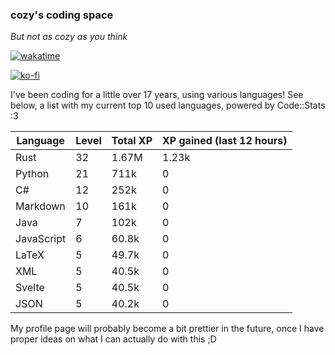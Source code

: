 ### cozy's coding space
*But not as cozy as you think*

[![wakatime](https://wakatime.com/badge/user/c0ba07bb-3421-41be-bd1a-d611e670f250.svg)](https://wakatime.com/@c0ba07bb-3421-41be-bd1a-d611e670f250)

[![ko-fi](https://ko-fi.com/img/githubbutton_sm.svg)](https://ko-fi.com/J3J75ITL4)

I've been coding for a little over 17 years, using various languages! See below, a list with my current top 10 used languages, powered by Code::Stats :3
    
| Language | Level | Total XP | XP gained (last 12 hours) |
| --- | --- | --- | --- |
| Rust | 32 | 1.67M | 1.23k |
| Python | 21 | 711k | 0 |
| C# | 12 | 252k | 0 |
| Markdown | 10 | 161k | 0 |
| Java | 7 | 102k | 0 |
| JavaScript | 6 | 60.8k | 0 |
| LaTeX | 5 | 49.7k | 0 |
| XML | 5 | 40.5k | 0 |
| Svelte | 5 | 40.5k | 0 |
| JSON | 5 | 40.2k | 0 |
    
My profile page will probably become a bit prettier in the future, once I have proper ideas on what I can actually do with this ;D